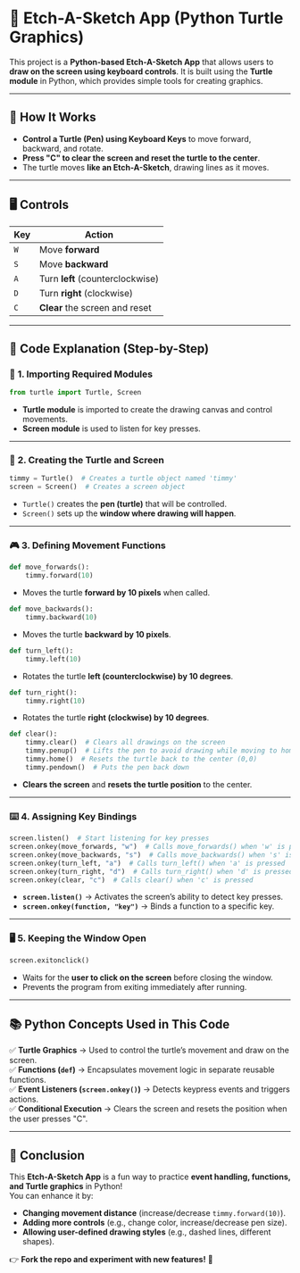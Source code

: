 # 🎨 **Etch-A-Sketch App (Python Turtle Graphics)**  

This project is a **Python-based Etch-A-Sketch App** that allows users to **draw on the screen using keyboard controls**. It is built using the **Turtle module** in Python, which provides simple tools for creating graphics.  

---

## 🚀 **How It Works**  
- **Control a Turtle (Pen) using Keyboard Keys** to move forward, backward, and rotate.  
- **Press "C" to clear the screen and reset the turtle to the center**.  
- The turtle moves **like an Etch-A-Sketch**, drawing lines as it moves.  

---

## 🖥 **Controls**  
| Key | Action |
|-----|--------|
| `W` | Move **forward** |
| `S` | Move **backward** |
| `A` | Turn **left** (counterclockwise) |
| `D` | Turn **right** (clockwise) |
| `C` | **Clear** the screen and reset |

---

## 📜 **Code Explanation (Step-by-Step)**  

### 📌 **1. Importing Required Modules**  
```python
from turtle import Turtle, Screen
```
- **Turtle module** is imported to create the drawing canvas and control movements.  
- **Screen module** is used to listen for key presses.  

---

### 🐢 **2. Creating the Turtle and Screen**  
```python
timmy = Turtle()  # Creates a turtle object named 'timmy'
screen = Screen()  # Creates a screen object
```
- `Turtle()` creates the **pen (turtle)** that will be controlled.  
- `Screen()` sets up the **window where drawing will happen**.  

---

### 🎮 **3. Defining Movement Functions**  

```python
def move_forwards():
    timmy.forward(10)
```
- Moves the turtle **forward by 10 pixels** when called.

```python
def move_backwards():
    timmy.backward(10)
```
- Moves the turtle **backward by 10 pixels**.

```python
def turn_left():
    timmy.left(10)
```
- Rotates the turtle **left (counterclockwise) by 10 degrees**.

```python
def turn_right():
    timmy.right(10)
```
- Rotates the turtle **right (clockwise) by 10 degrees**.

```python
def clear():
    timmy.clear()  # Clears all drawings on the screen
    timmy.penup()  # Lifts the pen to avoid drawing while moving to home
    timmy.home()  # Resets the turtle back to the center (0,0)
    timmy.pendown()  # Puts the pen back down
```
- **Clears the screen** and **resets the turtle position** to the center.

---

### ⌨️ **4. Assigning Key Bindings**  

```python
screen.listen()  # Start listening for key presses
screen.onkey(move_forwards, "w")  # Calls move_forwards() when 'w' is pressed
screen.onkey(move_backwards, "s")  # Calls move_backwards() when 's' is pressed
screen.onkey(turn_left, "a")  # Calls turn_left() when 'a' is pressed
screen.onkey(turn_right, "d")  # Calls turn_right() when 'd' is pressed
screen.onkey(clear, "c")  # Calls clear() when 'c' is pressed
```
- **`screen.listen()`** → Activates the screen’s ability to detect key presses.  
- **`screen.onkey(function, "key")`** → Binds a function to a specific key.  

---

### 🖥 **5. Keeping the Window Open**  
```python
screen.exitonclick()
```
- Waits for the **user to click on the screen** before closing the window.  
- Prevents the program from exiting immediately after running.  

---

## 📚 **Python Concepts Used in This Code**  
✅ **Turtle Graphics** → Used to control the turtle’s movement and draw on the screen.  
✅ **Functions (`def`)** → Encapsulates movement logic in separate reusable functions.  
✅ **Event Listeners (`screen.onkey()`)** → Detects keypress events and triggers actions.  
✅ **Conditional Execution** → Clears the screen and resets the position when the user presses "C".  

---

## 🎯 **Conclusion**  
This **Etch-A-Sketch App** is a fun way to practice **event handling, functions, and Turtle graphics** in Python!  
You can enhance it by:  
- **Changing movement distance** (increase/decrease `timmy.forward(10)`).  
- **Adding more controls** (e.g., change color, increase/decrease pen size).  
- **Allowing user-defined drawing styles** (e.g., dashed lines, different shapes).  

👉 **Fork the repo and experiment with new features!** 🚀
